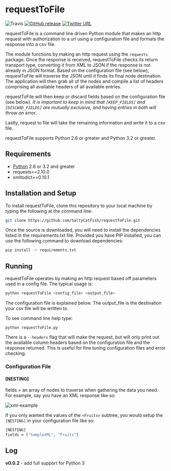 # requestToFile

![Travis](https://travis-ci.org/SaltyCatFish/requestToFile.svg)
[![GitHub release](https://img.shields.io/github/release/qubyte/rubidium.svg?maxAge=2592000)]()
[![Twitter URL](https://img.shields.io/twitter/url/http/shields.io.svg?style=social&maxAge=2592000)](https://twitter.com/SaltyCatFish)

requestToFile is a command line driven Python module that makes an http request with authorization to a url using a configuration file and formats the response into a csv file.  

The module functions by making an http request using the `requests` package.  Once the response is received, requestToFile checks its return transport type, converting it from XML to JSON if the response is not already in JSON format.  Based on the configuration file (see below), requestToFile will traverse the JSON until it finds its final node destination.  The application will then grab all of the nodes and compile a list of headers comprising all available headers of all available entries.

requestToFile will then keep or discard fields based on the configuration file (see below).  *It is important to keep in mind that `[KEEP_FIELDS]` and `[DISCARD_FIELDS]` are mutually exclusive, and having entries in both will throw an error*.

Lastly, request to file will take the remaining information and write it to a csv file.

requestToFile supports Python 2.6 or greater and Python 3.2 or greater.

## Requirements
* [Python](https://www.python.org/downloads/ "Python Download Page") 2.6 or 3.2 and greater 
* requests==2.10.0
* xmltodict==0.10.1

## Installation and Setup
To install requestToFile, clone this repository to your local machine by typing the following at the command line:
```bash
git clone https://github.com/SaltyCatFish/requestToFile.git
```
Once the source is downloaded, you will need to install the dependencies listed in the requirements.txt file.  Provided you have PIP installed, you can use the following command to download dependencies:
```bash
pip install -r requirements.txt
```
## Running
requestToFile operates by making an http request based off parameters used in a config file.  The typical usage is:
```bash
python requestToFile <config_file> <output_file>
```
The configuration file is explained below.  The output_file is the destination your csv file will be written to.

To see command line help type:
```
python requestToFile.py
```

There is a `--headers` flag that will make the request, but will only print out the available column headers based on the configuration file and the response returned.  This is useful for fine tuning configuration files and error checking.

### Configuration File


#### [NESTING]
fields = an array of nodes to traverse when gathering the data you need.  For example, say you have an XML response like so:

![xml-example](http://blog.sqlauthority.com/i/b/samplexml.jpg)

If you only wanted the values of the `<Fruits>` subtree, you would setup the `[NESTING]` in your configuration file like so:

```bash
[NESTING]  
fields = ["SampleXML", "Fruits"]
```



## Log

**v0.0.2** - add full support for Python 3







